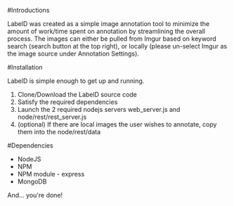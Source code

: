 #Introductions

LabelD was created as a simple image annotation tool to minimize the amount of work/time spent on annotation by streamlining the overall process. The images can either be pulled from Imgur based on keyword search (search button at the top right), or locally (please un-select Imgur as the image source under Annotation Settings).

#Installation

LabelD is simple enough to get up and running.

1. Clone/Download the LabelD source code
2. Satisfy the required dependencies
3. Launch the 2 required nodejs servers web_server.js and node/rest/rest_server.js
4. (optional) If there are local images the user wishes to annotate, copy them into the node/rest/data


#Dependencies

- NodeJS
- NPM
- NPM module - express
- MongoDB

And... you're done!